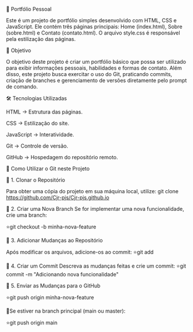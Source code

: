 📌 Portfólio Pessoal

Este é um projeto de portfólio simples desenvolvido com HTML, CSS e JavaScript. Ele contém três páginas principais: Home (index.html), Sobre (sobre.html) e Contato (contato.html). O arquivo style.css é responsável pela estilização das páginas.

🎯 Objetivo

O objetivo deste projeto é criar um portfólio básico que possa ser utilizado para exibir informações pessoais, habilidades e formas de contato. Além disso, este projeto busca exercitar o uso do Git, praticando commits, criação de branches e gerenciamento de versões diretamente pelo prompt de comando.

🛠️ Tecnologias Utilizadas

HTML → Estrutura das páginas.

CSS → Estilização do site.

JavaScript → Interatividade.

Git → Controle de versão.

GitHub → Hospedagem do repositório remoto.

  🚀 Como Utilizar o Git neste Projeto

🔹 1. Clonar o Repositório

Para obter uma cópia do projeto em sua máquina local, utilize:
git clone https://github.com/Cjr-pjs/Cjr-pjs.github.io

🔹 2. Criar uma Nova Branch
Se for implementar uma nova funcionalidade, crie uma branch:

⭐git checkout -b minha-nova-feature

🔹 3. Adicionar Mudanças ao Repositório

Após modificar os arquivos, adicione-os ao commit:
⭐git add 

🔹 4. Criar um Commit
Descreva as mudanças feitas e crie um commit:
⭐git commit -m "Adicionando nova funcionalidade"

🔹 5. Enviar as Mudanças para o GitHub

⭐git push origin minha-nova-feature

🔴Se estiver na branch principal (main ou master):

⭐git push origin main
